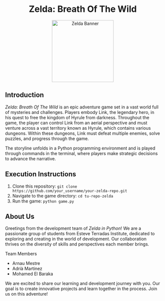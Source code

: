 # <h1 align="center" >Zelda: Breath Of The Wild</h1>

<p align="center">
  <img src="https://github.com/arnaumv/ProjecteZelda/assets/95907269/7b97e3f3-4b6b-4042-9110-7fe720312b84" alt="Zelda Banner" height="200">
</p>

## Introduction 

*Zelda: Breath Of The Wild* is an epic adventure game set in a vast world full of mysteries and challenges. Players embody Link, the legendary hero, in his quest to free the kingdom of Hyrule from darkness. Throughout the game, the player can control Link from an aerial perspective and must venture across a vast territory known as Hyrule, which contains various dungeons. Within these dungeons, Link must defeat multiple enemies, solve puzzles, and progress through the game.

The storyline unfolds in a Python programming environment and is played through commands in the terminal, where players make strategic decisions to advance the narrative.




## Execution Instructions

1. Clone this repository: `git clone https://github.com/your_username/your-zelda-repo.git`
2. Navigate to the game directory: `cd tu-repo-zelda`
3. Run the game: `python game.py`


## About Us

Greetings from the development team of *Zelda in Python*! We are a passionate group of students from Esteve Terradas Institute, dedicated to exploring and creating in the world of development. Our collaboration thrives on the diversity of skills and perspectives each member brings.

Team Members
- Arnau Mestre 
- Adrià Martinez
- Mohamed El Baraka

We are excited to share our learning and development journey with you. Our goal is to create innovative projects and learn together in the process. Join us on this adventure!


